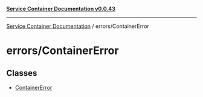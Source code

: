 [**Service Container Documentation v0.0.43**](../../README.md)

***

[Service Container Documentation](../../modules.md) / errors/ContainerError

# errors/ContainerError

## Classes

- [ContainerError](classes/ContainerError.md)
